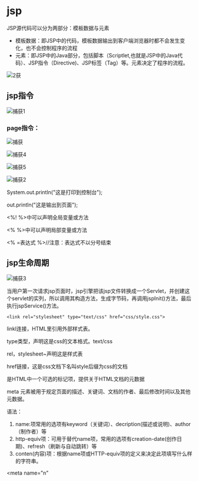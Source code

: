 # 									jsp

JSP源代码可以分为两部分：模板数据与元素

- 模板数据：即JSP中的代码，模板数据输出到客户端浏览器时都不会发生变化，也不会控制程序的流程
- 元素：即JSP中的Java部分，包括脚本（Scriptlet,也就是JSP中的Java代码）、JSP指令（Directive)、JSP标签（Tag）等。元素决定了程序的流程。

![2获](C:\Users\bbg28\Documents\Java笔记\JavaEE\Javaweb整合开发－王者归来笔记\2获.PNG)

## 							jsp指令

![捕获1](C:\Users\bbg28\Documents\Java笔记\JavaEE\Javaweb整合开发－王者归来笔记\捕获1.PNG)

### 							page指令：

![捕获](C:\Users\bbg28\Documents\Java笔记\JavaEE\Javaweb整合开发－王者归来笔记\捕获.PNG)



![捕获4](C:\Users\bbg28\Documents\Java笔记\JavaEE\Javaweb整合开发－王者归来笔记\捕获4.PNG)

![捕获5](C:\Users\bbg28\Documents\Java笔记\JavaEE\Javaweb整合开发－王者归来笔记\捕获5.PNG)

![捕获2](C:\Users\bbg28\Documents\Java笔记\JavaEE\Javaweb整合开发－王者归来笔记\捕获2.PNG)

System.out.println("这是打印到控制台");

out.println("这是输出到页面");

<%! %>中可以声明全局变量或方法

<% %>中可以声明局部变量或方法

<% =表达式 %>//注意：表达式不以分号结束

## 						 jsp生命周期

![捕获3](C:\Users\bbg28\Documents\Java笔记\JavaEE\Javaweb整合开发－王者归来笔记\捕获3.PNG)

当用户第一次请求jsp页面时，jsp引擎把该jsp文件转换成一个Servlet，并创建这个servlet的实列，所以调用其构造方法，生成字节码，再调用jspInit()方法，最后执行jspService()方法。

```
<link rel="stylesheet" type="text/css" href="css/style.css">
```

linkl连接，HTML里引用外部样式表。

type类型，声明这是css的文本格式。text/css

rel，stylesheet~声明这是样式表

href链接，这是css文档下名叫style后缀为css的文档













<meta http-equiv="Content-Type" content="text/html; charset=utf-8">
<meta http-equiv="pragma" content="no-cache">
<meta http-equiv="cache-control" content="no-cache">
<meta http-equiv="exprires" content="0">
<meta http-equiv="keywords" content="keyeord1,keyword2,keyword3">
<meta http-equiv="description" content="This is my page">

<meta>是HTML中一个可选的标记项，提供关于HTML文档的元数据

meta 元素被用于规定页面的描述、关键词、文档的作者、最后修改时间以及其他元数据。

语法： <meta name="name" content="string">

1. name:项常用的选项有keyword（关键词）、decription(描述或说明)、author（制作者）等
2. http-equiv项：可用于替代name项，常用的选项有creation-date(创作日期)、refresh（刷新与自动跳转）等
3. conten(内容)项：根据name项或HTTP-equiv项的定义来决定此项填写什么样的字符串。

<meta name="n"